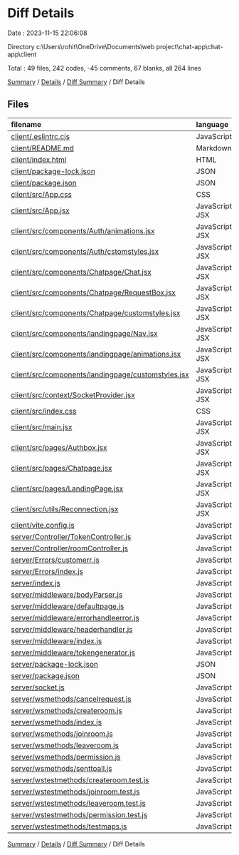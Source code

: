 # Diff Details

Date : 2023-11-15 22:06:08

Directory c:\\Users\\rohit\\OneDrive\\Documents\\web project\\chat-app\\chat-app\\client

Total : 49 files,  242 codes, -45 comments, 67 blanks, all 264 lines

[Summary](results.md) / [Details](details.md) / [Diff Summary](diff.md) / Diff Details

## Files
| filename | language | code | comment | blank | total |
| :--- | :--- | ---: | ---: | ---: | ---: |
| [client/.eslintrc.cjs](/client/.eslintrc.cjs) | JavaScript | 20 | 0 | 1 | 21 |
| [client/README.md](/client/README.md) | Markdown | 5 | 0 | 4 | 9 |
| [client/index.html](/client/index.html) | HTML | 13 | 0 | 1 | 14 |
| [client/package-lock.json](/client/package-lock.json) | JSON | 4,057 | 0 | 1 | 4,058 |
| [client/package.json](/client/package.json) | JSON | 30 | 0 | 1 | 31 |
| [client/src/App.css](/client/src/App.css) | CSS | 0 | 0 | 1 | 1 |
| [client/src/App.jsx](/client/src/App.jsx) | JavaScript JSX | 16 | 0 | 4 | 20 |
| [client/src/components/Auth/animations.jsx](/client/src/components/Auth/animations.jsx) | JavaScript JSX | 63 | 0 | 8 | 71 |
| [client/src/components/Auth/cstomstyles.jsx](/client/src/components/Auth/cstomstyles.jsx) | JavaScript JSX | 165 | 0 | 11 | 176 |
| [client/src/components/Chatpage/Chat.jsx](/client/src/components/Chatpage/Chat.jsx) | JavaScript JSX | 62 | 0 | 9 | 71 |
| [client/src/components/Chatpage/RequestBox.jsx](/client/src/components/Chatpage/RequestBox.jsx) | JavaScript JSX | 46 | 0 | 10 | 56 |
| [client/src/components/Chatpage/customstyles.jsx](/client/src/components/Chatpage/customstyles.jsx) | JavaScript JSX | 138 | 0 | 14 | 152 |
| [client/src/components/landingpage/Nav.jsx](/client/src/components/landingpage/Nav.jsx) | JavaScript JSX | 41 | 0 | 5 | 46 |
| [client/src/components/landingpage/animations.jsx](/client/src/components/landingpage/animations.jsx) | JavaScript JSX | 13 | 0 | 1 | 14 |
| [client/src/components/landingpage/customstyles.jsx](/client/src/components/landingpage/customstyles.jsx) | JavaScript JSX | 116 | 0 | 10 | 126 |
| [client/src/context/SocketProvider.jsx](/client/src/context/SocketProvider.jsx) | JavaScript JSX | 56 | 0 | 17 | 73 |
| [client/src/index.css](/client/src/index.css) | CSS | 59 | 0 | 8 | 67 |
| [client/src/main.jsx](/client/src/main.jsx) | JavaScript JSX | 13 | 0 | 2 | 15 |
| [client/src/pages/Authbox.jsx](/client/src/pages/Authbox.jsx) | JavaScript JSX | 82 | 0 | 39 | 121 |
| [client/src/pages/Chatpage.jsx](/client/src/pages/Chatpage.jsx) | JavaScript JSX | 115 | 1 | 33 | 149 |
| [client/src/pages/LandingPage.jsx](/client/src/pages/LandingPage.jsx) | JavaScript JSX | 146 | 2 | 34 | 182 |
| [client/src/utils/Reconnection.jsx](/client/src/utils/Reconnection.jsx) | JavaScript JSX | 7 | 0 | 0 | 7 |
| [client/vite.config.js](/client/vite.config.js) | JavaScript | 5 | 1 | 2 | 8 |
| [server/Controller/TokenController.js](/server/Controller/TokenController.js) | JavaScript | -13 | 0 | -4 | -17 |
| [server/Controller/roomController.js](/server/Controller/roomController.js) | JavaScript | -77 | 0 | -18 | -95 |
| [server/Errors/customerr.js](/server/Errors/customerr.js) | JavaScript | -7 | 0 | 0 | -7 |
| [server/Errors/index.js](/server/Errors/index.js) | JavaScript | -4 | 0 | -1 | -5 |
| [server/index.js](/server/index.js) | JavaScript | -114 | -23 | -41 | -178 |
| [server/middleware/bodyParser.js](/server/middleware/bodyParser.js) | JavaScript | -25 | 0 | -4 | -29 |
| [server/middleware/defaultpage.js](/server/middleware/defaultpage.js) | JavaScript | -5 | 0 | 0 | -5 |
| [server/middleware/errorhandleerror.js](/server/middleware/errorhandleerror.js) | JavaScript | -5 | 0 | 0 | -5 |
| [server/middleware/headerhandler.js](/server/middleware/headerhandler.js) | JavaScript | -12 | 0 | -3 | -15 |
| [server/middleware/index.js](/server/middleware/index.js) | JavaScript | -12 | 0 | -2 | -14 |
| [server/middleware/tokengenerator.js](/server/middleware/tokengenerator.js) | JavaScript | -18 | 0 | -7 | -25 |
| [server/package-lock.json](/server/package-lock.json) | JSON | -4,327 | 0 | -1 | -4,328 |
| [server/package.json](/server/package.json) | JSON | -21 | 0 | -1 | -22 |
| [server/socket.js](/server/socket.js) | JavaScript | -21 | -1 | -5 | -27 |
| [server/wsmethods/cancelrequest.js](/server/wsmethods/cancelrequest.js) | JavaScript | -2 | 0 | -1 | -3 |
| [server/wsmethods/createroom.js](/server/wsmethods/createroom.js) | JavaScript | -26 | -7 | -3 | -36 |
| [server/wsmethods/index.js](/server/wsmethods/index.js) | JavaScript | -12 | 0 | -1 | -13 |
| [server/wsmethods/joinroom.js](/server/wsmethods/joinroom.js) | JavaScript | -29 | -10 | -9 | -48 |
| [server/wsmethods/leaveroom.js](/server/wsmethods/leaveroom.js) | JavaScript | -34 | 0 | -16 | -50 |
| [server/wsmethods/permission.js](/server/wsmethods/permission.js) | JavaScript | -33 | -8 | -7 | -48 |
| [server/wsmethods/senttoall.js](/server/wsmethods/senttoall.js) | JavaScript | -5 | 0 | 0 | -5 |
| [server/wstestmethods/createroom.test.js](/server/wstestmethods/createroom.test.js) | JavaScript | -58 | 0 | -6 | -64 |
| [server/wstestmethods/joinroom.test.js](/server/wstestmethods/joinroom.test.js) | JavaScript | -88 | 0 | -5 | -93 |
| [server/wstestmethods/leaveroom.test.js](/server/wstestmethods/leaveroom.test.js) | JavaScript | -14 | 0 | -6 | -20 |
| [server/wstestmethods/permission.test.js](/server/wstestmethods/permission.test.js) | JavaScript | -47 | 0 | -6 | -53 |
| [server/wstestmethods/testmaps.js](/server/wstestmethods/testmaps.js) | JavaScript | -17 | 0 | -2 | -19 |

[Summary](results.md) / [Details](details.md) / [Diff Summary](diff.md) / Diff Details